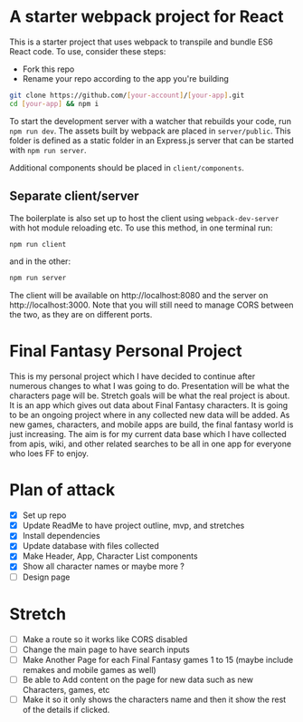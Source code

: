 # A starter webpack project for React

This is a starter project that uses webpack to transpile and bundle ES6 React code. To use, consider these steps:

* Fork this repo
* Rename your repo according to the app you're building

```sh
git clone https://github.com/[your-account]/[your-app].git
cd [your-app] && npm i
```

To start the development server with a watcher that rebuilds your code, run `npm run dev`. The assets built by webpack are placed in `server/public`. This folder is defined as a static folder in an Express.js server that can be started with `npm run server`.

Additional components should be placed in `client/components`.

## Separate client/server

The boilerplate is also set up to host the client using `webpack-dev-server` with hot module reloading etc. To use this method, in one terminal run:
```sh
npm run client
```
and in the other:
```sh
npm run server
```
The client will be available on http://localhost:8080 and the server on http://localhost:3000. Note that you will still need to manage CORS between the two, as they are on different ports.

# Final Fantasy Personal Project

This is my personal project which I have decided to continue after numerous changes to what I was going to do.
Presentation will be what the characters page will be.
Stretch goals will be what the real project is about.
It is an app which gives out data about Final Fantasy characters.
It is going to be an ongoing project where in any collected new data will be added.
As new games, characters, and mobile apps are build, the final fantasy world is just increasing.
The aim is for my current data base which I have collected from apis, wiki, and other related searches to be all in one app for everyone who loes FF to enjoy.


# Plan of attack
- [x] Set up repo
- [x] Update ReadMe to have project outline, mvp, and stretches
- [x] Install dependencies
- [x] Update database with files collected
- [x] Make Header, App, Character List components
- [x] Show all character names or maybe more ?
- [ ] Design page

# Stretch
- [ ] Make a route so it works like CORS disabled
- [ ] Change the main page to have search inputs
- [ ] Make Another Page for each Final Fantasy games 1 to 15 (maybe include remakes and mobile games as well)
- [ ] Be able to Add content on the page for new data such as new Characters, games, etc
- [ ] Make it so it only shows the characters name and then it show the rest of the details if clicked.
